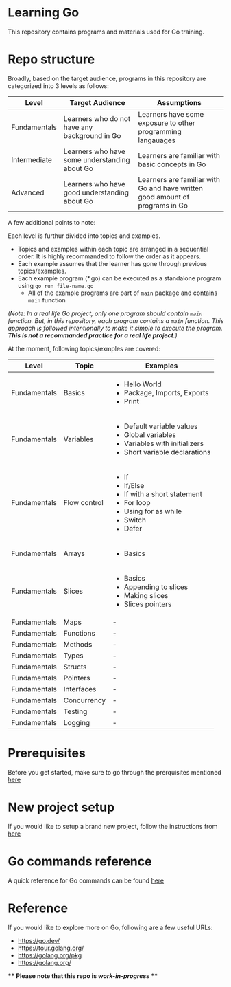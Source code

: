 # Learning Go
This repository contains programs and materials used for Go training.

# Repo structure
Broadly, based on the target audience, programs in this repository are categorized into 3 levels as follows:

| Level | Target Audience | Assumptions |
| ----- | --------------- | ---------- |
| Fundamentals | Learners who do not have any background in Go |Learners have some exposure to other programming langauages|
| Intermediate | Learners who have some understanding about Go |Learners are familiar with basic concepts in Go|
| Advanced | Learners who have good understanding about Go |Learners are familiar with Go and have written good amount of programs in Go|

A few additional points to note:

 Each level is furthur divided into topics and examples. 
- Topics and examples within each topic are arranged in a sequential order. It is highly recommanded to follow the order as it appears. 
- Each example assumes that the learner has gone through previous topics/examples. 
- Each example program (*.go) can be executed as a standalone program using `go run file-name.go`
    - All of the example programs are part of `main` package and contains `main` function

*(Note: In a real life Go project, only one program should contain `main` function. But, in this repository, each program contains a `main` function. This approach is followed intentionally to make it simple to execute the program. __This is not a recommanded practice for a real life project__.)*

At the moment, following topics/exmples are covered:

| Level | Topic | Examples |
| ----- | ----- | ------- |
| Fundamentals | Basics | <ul><li>Hello World</li><li>Package, Imports, Exports</li><li>Print</li></ul> |
| Fundamentals | Variables | <ul><li>Default variable values</li><li>Global variables</li><li>Variables with initializers</li><li>Short variable declarations</li></ul> |
| Fundamentals | Flow control | <ul><li>If</li><li>If/Else</li><li>If with a short statement</li><li>For loop</li><li>Using for as while</li><li>Switch</li><li>Defer</li></ul> |
| Fundamentals | Arrays | <ul><li>Basics</li></ul> |
| Fundamentals | Slices | <ul><li>Basics</li><li>Appending to slices</li><li>Making slices</li><li>Slices pointers</li></ul> |
| Fundamentals | Maps | - |
| Fundamentals | Functions | - |
| Fundamentals | Methods | - |
| Fundamentals | Types | - |
| Fundamentals | Structs | - |
| Fundamentals | Pointers | - |
| Fundamentals | Interfaces | - |
| Fundamentals | Concurrency | - |
| Fundamentals | Testing | - |
| Fundamentals | Logging | - |



# Prerequisites
Before you get started, make sure to go through the prerquisites mentioned [here](https://github.com/bijeshos/learning-go/blob/master/prerequisites.md)


# New project setup
If you would like to setup a brand new project, follow the instructions from [here](https://github.com/bijeshos/learning-go/blob/master/new-project-setup.md)

# Go commands reference
A quick reference for Go commands can be found [here](https://github.com/bijeshos/learning-go/blob/master/go-commands-reference.md)

# Reference
If you would like to explore more on Go, following are a few useful URLs:
- https://go.dev/
- https://tour.golang.org/
- https://golang.org/pkg
- https://golang.org/


__** Please note that this repo is *work-in-progress* **__
